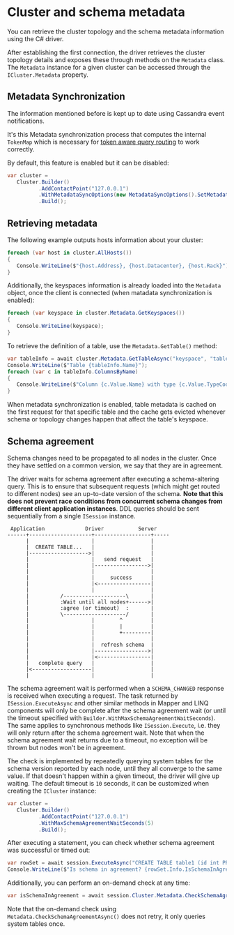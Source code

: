 # Cluster and schema metadata

You can retrieve the cluster topology and the schema metadata information using the C# driver.

After establishing the first connection, the driver retrieves the cluster topology details and exposes these through methods on the `Metadata` class. The `Metadata` instance for a given cluster can be accessed through the `ICluster.Metadata` property.

## Metadata Synchronization

The information mentioned before is kept up to date using Cassandra event notifications.

It's this Metadata synchronization process that computes the internal `TokenMap` which is necessary for [token aware query routing](../routing-queries) to work correctly.

By default, this feature is enabled but it can be disabled:

```csharp
var cluster =
   Cluster.Builder()
          .AddContactPoint("127.0.0.1")
          .WithMetadataSyncOptions(new MetadataSyncOptions().SetMetadataSyncEnabled(false))
          .Build();
```

## Retrieving metadata

The following example outputs hosts information about your cluster:

```csharp
foreach (var host in cluster.AllHosts())
{
   Console.WriteLine($"{host.Address}, {host.Datacenter}, {host.Rack}");
}
```

Additionally, the keyspaces information is already loaded into the `Metadata` object, once the client is connected (when matadata synchronization is enabled):

```csharp
foreach (var keyspace in cluster.Metadata.GetKeyspaces())
{
   Console.WriteLine(keyspace);
}
```

To retrieve the definition of a table, use the `Metadata.GetTable()` method:

```csharp
var tableInfo = await cluster.Metadata.GetTableAsync("keyspace", "table").ConfigureAwait(false);
Console.WriteLine($"Table {tableInfo.Name}");
foreach (var c in tableInfo.ColumnsByName)
{
   Console.WriteLine($"Column {c.Value.Name} with type {c.Value.TypeCode}");
}
```

When metadata synchronization is enabled, table metadata is cached on the first request for that specific table and the cache gets evicted whenever schema or topology changes happen that affect the table's keyspace.

## Schema agreement

Schema changes need to be propagated to all nodes in the cluster. Once they have settled on a common version, we say that they are in agreement.

The driver waits for schema agreement after executing a schema-altering query. This is to ensure that subsequent requests (which might get routed to different nodes) see an up-to-date version of the schema. **Note that this does not prevent race conditions from concurrent schema changes from different client application instances**. DDL queries should be sent sequentially from a single `ISession` instance.

```ditaa
 Application             Driver           Server
------+--------------------+------------------+-----
      |                    |                  |
      |  CREATE TABLE...   |                  |
      |------------------->|                  |
      |                    |   send request   |
      |                    |----------------->|
      |                    |                  |
      |                    |     success      |
      |                    |<-----------------|
      |                    |                  |
      |          /--------------------\       |
      |          :Wait until all nodes+------>|
      |          :agree (or timeout)  :       |
      |          \--------------------/       |
      |                    |        ^         |
      |                    |        |         |
      |                    |        +---------|
      |                    |                  |
      |                    |  refresh schema  |
      |                    |----------------->|
      |                    |<-----------------|
      |   complete query   |                  |
      |<-------------------|                  |
      |                    |                  |
```

The schema agreement wait is performed when a `SCHEMA_CHANGED` response is received when executing a request. The task returned by `ISession.ExecuteAsync` and other similar methods in Mapper and LINQ components will only be complete after the schema agreement wait (or until the timeout specified with `Builder.WithMaxSchemaAgreementWaitSeconds`). The same applies to synchronous methods like `ISession.Execute`, i.e. they will only return after the schema agreement wait. Note that when the schema agreement wait returns due to a timeout, no exception will be thrown but nodes won't be in agreement.

The check is implemented by repeatedly querying system tables for the schema version reported by each node, until they all converge to the same value. If that doesn't happen within a given timeout, the driver will give up waiting.
The default timeout is `10` seconds, it can be customized when creating the `ICluster` instance:

```csharp
var cluster = 
   Cluster.Builder()
          .AddContactPoint("127.0.0.1")
          .WithMaxSchemaAgreementWaitSeconds(5)
          .Build();
```

After executing a statement, you can check whether schema agreement was successful or timed out:

```csharp
var rowSet = await session.ExecuteAsync("CREATE TABLE table1 (id int PRIMARY KEY)").ConfigureAwait(false);
Console.WriteLine($"Is schema in agreement? {rowSet.Info.IsSchemaInAgreement}");
```

Additionally, you can perform an on-demand check at any time:

```csharp
var isSchemaInAgreement = await session.Cluster.Metadata.CheckSchemaAgreementAsync().ConfigureAwait(false);
```

Note that the on-demand check using `Metadata.CheckSchemaAgreementAsync()` does not retry, it only queries system tables once.
